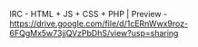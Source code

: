 IRC - HTML + JS + CSS + PHP
 | Preview - https://drive.google.com/file/d/1cERnWwx9roz-6FQgMx5w73jjQVzPbDhS/view?usp=sharing
